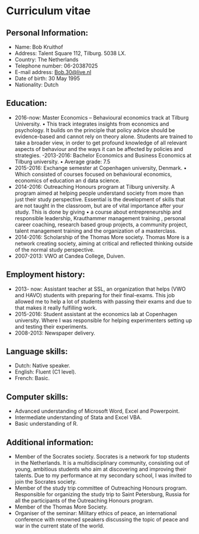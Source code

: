 # Curriculum vitae

Personal Information:
---------------------
-	Name:			Bob Kruithof
-	Address: 		Talent Square 112, Tilburg. 5038 LX.
-	Country:		The Netherlands
-	Telephone number: 	06-20387025
-	E-mail address: 		Bob.30@live.nl
-	Date of birth: 		30 May 1995
-	Nationality: 		Dutch

Education:
---------------------
-	2016-now:		Master Economics – Behavioural economics track at Tilburg University.
•	This track integrates insights from economics and psychology. It builds on the 			principle that policy advice should be evidence-based and cannot rely on 			theory alone. Students are trained to take a broader view, in order to get			profound knowledge of all relevant aspects of behaviour and the ways it can 			be affected by policies and strategies.
-2013-2016: 		Bachelor Economics and Business Economics at Tilburg university. 
•	Average grade: 7.5
-	2015-2016: 		Exchange semester at Copenhagen university, Denmark. 
•	Which consisted of courses focused on behavioural economics, economics 			of education an	d data science.
-	2014-2016:		Outreaching Honours program at Tilburg university. A program aimed at 			helping people understand society from more than just their study 				perspective. Essential is the development of skills that are not taught in the 			classroom, but are of vital importance after your study. This is done by giving
•	a course about entrepreneurship and responsible leadership, Krauthammer 			management training , personal career 	coaching, research based group 			projects, a community project, talent management training and the 				organization of a masterclass.
-	2014-2016:		Scholarship of the Thomas More society. Thomas More is a network 				creating society, aiming at critical and reflected thinking outside of 				the normal study perspective.
-	2007-2013: 		VWO at Candea College, Duiven.

Employment history:
---------------------
-	2013- now: 		Assistant teacher at SSL, an organization that helps (VWO and HAVO) 				students with preparing for their final-exams. This job allowed me to help a 			lot of students with passing their exams and due to that makes it really 			fulfilling work.
-	2015-2016:		Student assistant at the economics lab at Copenhagen university. Where I was responsible for helping experimenters setting up and testing 			their experiments. 
-	2008-2013: 		Newspaper delivery.

 
Language skills:
---------------------
-	Dutch: Native speaker.
-	English: Fluent (C1 level).
-	French:	 Basic.

Computer skills:
---------------------
-	Advanced understanding of Microsoft Word, Excel and Powerpoint.
-	Intermediate understanding of Stata and Excel VBA.
-	Basic understanding of R.

Additional information: 
---------------------
-	Member of the Socrates society. Socrates is a network for top students in the Netherlands. It is a multidisciplinary community, consisting out of young, ambitious students who aim at discovering and improving their talents. Due to my performance at my secondary school, I was invited to join the Socrates society.
-	Member of the study trip committee of Outreaching Honours program.
	Responsible for organizing the study trip to Saint Petersburg, Russia for all the participants of 	the Outreaching Honours program. 
-	Member of the Thomas More Society. 
-	Organiser of the seminar: Military ethics of peace, an international conference with renowned speakers discussing the topic of peace and war in the current state of the world. 


